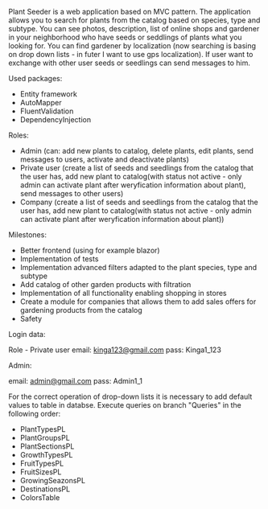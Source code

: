 Plant Seeder is a web application based on MVC pattern. The application allows you to search for plants from the catalog based on species, type and subtype. 
You can see photos, description, list of online shops and gardener in your neighborhood who have seeds or seddlings of plants what you looking for. 
You can find gardener by localization (now searching is basing on drop down lists - in futer I want to use gps localization). If user want to exchange with other user seeds or seedlings can send messages to him.

Used packages:
- Entity framework
- AutoMapper
- FluentValidation
- DependencyInjection
  
Roles:
- Admin (can: add new plants to catalog, delete plants, edit plants, send messages to users, activate and deactivate plants)
- Private user (create a list of seeds and seedlings from the catalog that the user has, add new plant to catalog(with status not active - only admin can activate plant after weryfication information about plant), send messages to other users)
- Company (create a list of seeds and seedlings from the catalog that the user has, add new plant to catalog(with status not active - only admin can activate plant after weryfication information about plant))

Milestones:
- Better frontend (using for example blazor)
- Implementation of tests
- Implementation advanced filters adapted to the plant species, type and subtype
- Add catalog of other garden products with filtration
- Implementation of all functionality enabling shopping in stores
- Create a module for companies that allows them to add sales offers for gardening products from the catalog
- Safety

Login data:

Role - Private user
email: kinga123@gmail.com
pass: Kinga1_123

Admin: 

email: admin@gmail.com
pass: Admin1_1

For the correct operation of drop-down lists it is necessary to add default values to table in databse. Execute queries on branch "Queries" in the following order:
- PlantTypesPL
- PlantGroupsPL
- PlantSectionsPL
- GrowthTypesPL
- FruitTypesPL
- FruitSizesPL
- GrowingSeazonsPL
- DestinationsPL
- ColorsTable

  







